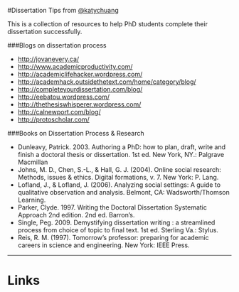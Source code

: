 #Dissertation Tips
from [@katychuang][1]

This is a collection of resources to help PhD students complete their dissertation successfully.

###Blogs on dissertation process

* http://jovanevery.ca/
* http://www.academicproductivity.com/
* http://academiclifehacker.wordpress.com/
* http://academhack.outsidethetext.com/home/category/blog/
* http://completeyourdissertation.com/blog/
* http://eebatou.wordpress.com/
* http://thethesiswhisperer.wordpress.com/
* http://calnewport.com/blog/
* http://protoscholar.com/

###Books on Dissertation Process & Research

* Dunleavy, Patrick. 2003. Authoring a PhD: how to plan, draft, write and finish a doctoral thesis or dissertation. 1st ed. New York, NY.: Palgrave Macmillan
* Johns, M. D., Chen, S.-L., & Hall, G. J. (2004). Online social research: Methods, issues & ethics. Digital formations, v. 7. New York: P. Lang.
* Lofland, J., & Lofland, J. (2006). Analyzing social settings: A guide to qualitative observation and analysis. Belmont, CA: Wadsworth/Thomson Learning.
* Parker, Clyde. 1997. Writing the Doctoral Dissertation Systematic Approach 2nd edition.  2nd ed. Barron’s.
* Single, Peg. 2009. Demystifying dissertation writing : a streamlined process from choice of topic to final text. 1st ed. Sterling Va.: Stylus.  
* Reis, R. M. (1997). Tomorrow’s professor: preparing for academic careers in science and engineering. New York: IEEE Press.


---

# Links

[1]: http://twitter.com/katychuang

